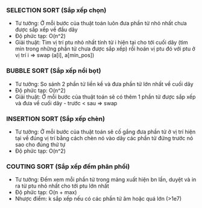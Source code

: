 ### SELECTION SORT (Sắp xếp chọn)
- Tư tưởng: Ở mỗi bước của thuật toán luôn đưa phần tử nhỏ nhất chưa được sắp xếp về đầu dãy 
- Độ phức tạp: O(n^2)
- Giải thuật: Tìm vị trí ptu nhỏ nhất tính từ i hiện tại cho tới cuối dãy (tìm min trong những phần tử chưa được sắp xếp) rồi hoán vị ptu đó với ptu ở vị trí i => swap (a[i], a[min_pos])
### BUBBLE SORT (Sắp xếp nổi bọt)
- Tư tưởng: So sánh 2 phần tử liền kề và đưa phần tử lớn nhất về cuối dãy 
- Độ phức tạp: O(n^2)
- Giải thuật: Ở mỗi bước của thuật toán sẽ có thêm 1 phần tử được sắp xếp và đưa về cuối dãy - trước < sau => swap
### INSERTION SORT (Sắp xếp chèn)  
- Tư tưởng: Ở mỗi bước của thuật toán sẽ cố gắng đưa phần tử ở vị trí hiện tại về đúng vị trí bằng cách chèn nó vào dãy các phần tử đứng trước nó sao cho đúng thứ tự 
- Độ phức tạp: O(n^2)

### COUTING SORT (Sắp xếp đếm phân phối)
- Tư tưởng: Đếm xem mỗi phần tử trong mảng xuất hiện bn lần, duyệt và in ra từ ptu nhỏ nhất cho tới ptu lớn nhất 
- Độ phức tạp: O(n + max)
- Nhược điểm: k sắp xếp nếu có các phần tử âm hoặc quá lớn (>1e7)
